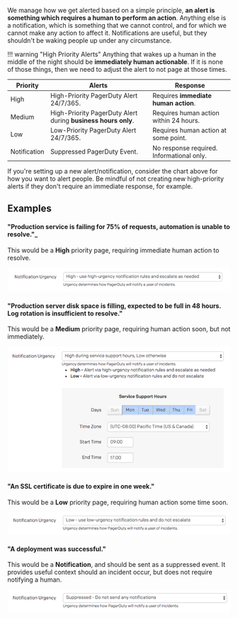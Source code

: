 We manage how we get alerted based on a simple principle, **an alert is something which requires a human to perform an action**. Anything else is a notification, which is something that we cannot control, and for which we cannot make any action to affect it. Notifications are useful, but they shouldn't be waking people up under any circumstance.

!!! warning "High Priority Alerts"
    Anything that wakes up a human in the middle of the night should be **immediately human actionable**. If it is none of those things, then we need to adjust the alert to not page at those times.

| Priority | Alerts | Response |
| -------- | ------ | -------- |
| High | High-Priority PagerDuty Alert 24/7/365. | Requires **immediate human action**. |
| Medium | High-Priority PagerDuty Alert during **business hours only**. | Requires human action within 24 hours. |
| Low | Low-Priority PagerDuty Alert 24/7/365. | Requires human action at some point. |
| Notification | Suppressed PagerDuty Event. | No response required. Informational only. |

If you're setting up a new alert/notification, consider the chart above for how you want to alert people. Be mindful of not creating new high-priority alerts if they don't require an immediate response, for example.

## Examples

#### "Production service is failing for 75% of requests, automation is unable to resolve."_
This would be a **High** priority page, requiring immediate human action to resolve.

![High Urgency](../assets/img/screenshots/high_urgency.png)

#### "Production server disk space is filling, expected to be full in 48 hours. Log rotation is insufficient to resolve."
This would be a **Medium** priority page, requiring human action soon, but not immediately.

![Medium Urgency](../assets/img/screenshots/high_business_hours.png)

#### "An SSL certificate is due to expire in one week."
This would be a **Low** priority page, requiring human action some time soon.

![Low Urgency](../assets/img/screenshots/low_urgency.png)

#### "A deployment was successful."
This would be a **Notification**, and should be sent as a suppressed event. It provides useful context should an incident occur, but does not require notifying a human.

![Notification](../assets/img/screenshots/suppressed.png)
